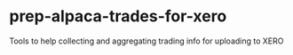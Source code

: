 # prep-alpaca-trades-for-xero
Tools to help collecting and aggregating trading info for uploading to XERO
